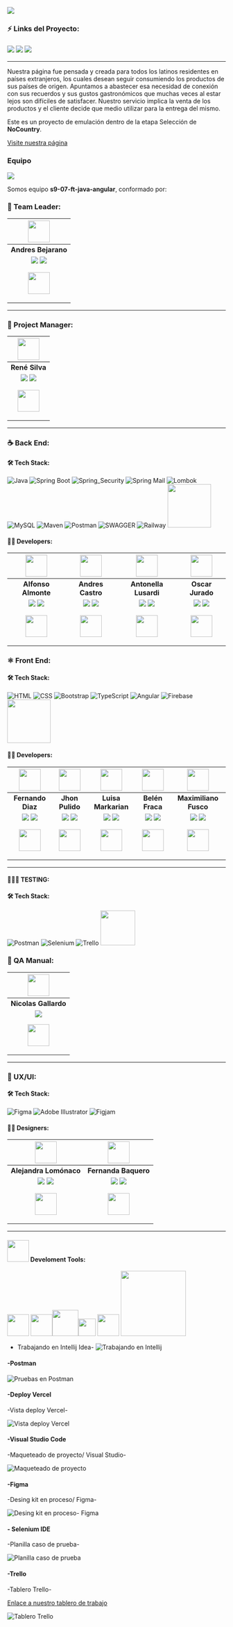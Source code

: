 
![](https://i.ibb.co/hgpGS7G/Frame-64.png )
### ⚡ Links del Proyecto:

<h3><a href="https://www.figma.com/file/aYon5R5ryIkeNFeOVFIrqM/No-country---Wireframes?type=design&node-id=0-1&t=xnb1TCtnGFhKKKwX-0"> <img src="https://img.shields.io/badge/Figma-%23F24E1E.svg?style=for-the-badge&logo=Figma&logoColor=white"/></a> <a href="https://delatinos.vercel.app/"> <img src="https://img.shields.io/badge/Vercel-white?style=for-the-badge&logo=Vercel&logoColor=black"/></a> <a href="c11-15-ft-javaangular-production.up.railway.app"> <img src="https://img.shields.io/badge/Railway-ffffff?style=for-the-badge&logo=Railway&logoColor=000000"/></a></h3>
<hr/>

Nuestra página fue pensada y creada para todos los latinos residentes en países extranjeros, los cuales desean seguir consumiendo los productos de sus países de origen. Apuntamos a abastecer esa necesidad de conexión con sus recuerdos y sus gustos gastronómicos que muchas veces al estar lejos son difíciles de satisfacer. Nuestro servicio implica la venta de los productos y el cliente decide que medio utilizar para la entrega del mismo.

Este es un proyecto de emulación dentro de la etapa Selección de **NoCountry**.

[Visite nuestra página](https://s9-07-ft-java-angular-git-front-develop-nocountry-c11-16.vercel.app/)

### Equipo
![](https://i.ibb.co/SvVs8Gn/sprint-2.png)

Somos equipo **s9-07-ft-java-angular**, conformado por: 

### 🎨 Team Leader:

| <img src="https://mir-s3-cdn-cf.behance.net/user/230/548a0e734241801.6474ce99de5e8.png" width=50>|
|:-:|
| **Andres Bejarano**|
| <a href="https://www.behance.net/andresbejarano6"><img src="https://img.shields.io/badge/Behance-1769ff?style=for-the-badge&logo=behance&logoColor=white"/></a> <a href="https://www.linkedin.com/in/andres-bejarano-6765aa241/"><img src="https://img.shields.io/badge/linkedin%20-%230077B5.svg?&style=for-the-badge&logo=linkedin&logoColor=white"/></a> <p><img src="https://i0.wp.com/casatextil.co/wp-content/uploads/2018/05/Tela-bandera-de-Colombia-en-antifluido-impermeable.jpg?fit=700%2C500&ssl=1" width=50/></p>|

<hr/>

### 🎨 Project Manager:

| <img src="https://media.licdn.com/dms/image/D4D03AQE-MveDIX_D2A/profile-displayphoto-shrink_800_800/0/1629312145810?e=1695254400&v=beta&t=N4A8UcAy11a1MxuNLj-b9hBP7ieG_HzKYDf6kaPCj0Q" width=50>|
|:-:|
| **René Silva**|
| <a href="https://github.com/rene3255"><img src="https://img.shields.io/badge/github-%23121011.svg?&style=for-the-badge&logo=github&logoColor=white"/></a> <a href="https://www.linkedin.com/in/vmc555/"><img src="https://img.shields.io/badge/linkedin%20-%230077B5.svg?&style=for-the-badge&logo=linkedin&logoColor=white"/></a> <p><img src="https://upload.wikimedia.org/wikipedia/commons/thumb/f/fc/Flag_of_Mexico.svg/2560px-Flag_of_Mexico.svg.png" width=50/></p>|

<hr/>

### ☕ Back End:

#### 🛠️ Tech Stack:

![Java](https://img.shields.io/badge/Java-007396?style=for-the-badge&logo=Java&logoColor=white)
![Spring Boot](https://img.shields.io/badge/Spring_Boot-6DB33F?style=for-the-badge&logo=Spring%20Boot&logoColor=white)
![Spring_Security](https://img.shields.io/badge/spring_security-6DB33F?style=for-the-badge&logo=spring%20security&logoColor=white)
![Spring Mail](https://img.shields.io/badge/Spring_Mail-6DB33F?style=for-the-badge&logo=Mail&logoColor=white)
![Lombok](https://img.shields.io/badge/Lombok-red?style=for-the-badge)
![MySQL](https://img.shields.io/badge/MYSQL-ffffff?style=for-the-badge&logo=mysql&logoColor=008bb9)
![Maven](https://img.shields.io/badge/Maven-C71A36?style=for-the-badge&logo=Apache%20Maven&logoColor=white)
![Postman](https://img.shields.io/badge/postman-white?style=for-the-badge&logo=postman&logoColor=orange)
![SWAGGER](https://img.shields.io/badge/swagger-6DB33F?style=for-the-badge&logo=swagger&logoColor=white)
![Railway](https://img.shields.io/badge/Railway-ffffff?style=for-the-badge&logo=Railway&logoColor=000000)
<img src="https://dka575ofm4ao0.cloudfront.net/pages-transactional_logos/retina/291338/anetlogo.png" width=100>


#### 🧑‍💻 Developers:

| <img src="https://media.licdn.com/dms/image/D4E03AQEHmoF8CznUwg/profile-displayphoto-shrink_800_800/0/1685988077714?e=1691625600&v=beta&t=NIKbr9HBRdDpWNcYIIXXVoqDxSfCrtMUJmMHrWFG3PU" width=50>| <img src="https://media.licdn.com/dms/image/D4E35AQHKQPZaBucRPg/profile-framedphoto-shrink_800_800/0/1685727400552?e=1690488000&v=beta&t=S_L9KwhFqcsVJuuNI6edmHLtuluBiPUK5sCQomrmFpE" width=50>|<img src="https://media.licdn.com/dms/image/D4D35AQGrEfrzmDG1EA/profile-framedphoto-shrink_800_800/0/1689879377058?e=1690488000&v=beta&t=ut6nJe2fxVJ26u8SmsCYdt3QksSyIRN5sM7QKfBommo" width=50>|<img src="https://media.licdn.com/dms/image/D4E03AQEFtB9h5Fu4Fg/profile-displayphoto-shrink_800_800/0/1690332128968?e=1695859200&v=beta&t=Ha62lC7_-VaOVsEoQaUAdM_aFZvsezFf2e3QaOj58r0" width=50>|
|:-:|:-:|:-:|:-:|
| **Alfonso Almonte**| **Andres Castro**| **Antonella Lusardi**| **Oscar Jurado**| 
| <a href="https://github.com/j3v1t0"><img src="https://img.shields.io/badge/github-%23121011.svg?&style=for-the-badge&logo=github&logoColor=white"/></a> <a href="https://www.linkedin.com/in/alfonso-almonte-a7640485/"><img src="https://img.shields.io/badge/linkedin%20-%230077B5.svg?&style=for-the-badge&logo=linkedin&logoColor=white"/></a><p><img src="https://static.vecteezy.com/system/resources/previews/002/450/303/original/illustration-of-dominican-republic-flag-free-vector.jpg" width=50/></p> | <a href="https://github.com/Nirsch95"><img src="https://img.shields.io/badge/github-%23121011.svg?&style=for-the-badge&logo=github&logoColor=white"/></a> <a href="https://www.linkedin.com/in/andresfcastrom/"><img src="https://img.shields.io/badge/linkedin%20-%230077B5.svg?&style=for-the-badge&logo=linkedin&logoColor=white"/></a> <p><img src="https://i0.wp.com/casatextil.co/wp-content/uploads/2018/05/Tela-bandera-de-Colombia-en-antifluido-impermeable.jpg?fit=700%2C500&ssl=1" width=50/></p> | <a href="https://github.com/AntoCLus"><img src="https://img.shields.io/badge/github-%23121011.svg?&style=for-the-badge&logo=github&logoColor=white"/></a> <a href="https://www.linkedin.com/in/antonella-lusardi-45622a20/"><img src="https://img.shields.io/badge/linkedin%20-%230077B5.svg?&style=for-the-badge&logo=linkedin&logoColor=white"/></a> <p><img src="https://upload.wikimedia.org/wikipedia/commons/thumb/1/1a/Flag_of_Argentina.svg/1200px-Flag_of_Argentina.svg.png" width=50/></p> | <a href="https://github.com/osdan97"><img src="https://img.shields.io/badge/github-%23121011.svg?&style=for-the-badge&logo=github&logoColor=white"/></a> <a href="https://www.linkedin.com/in/oscar-jurado-9789it/"><img src="https://img.shields.io/badge/linkedin%20-%230077B5.svg?&style=for-the-badge&logo=linkedin&logoColor=white"/></a> <p><img src="https://upload.wikimedia.org/wikipedia/commons/f/f2/Bandera_peruana_DOS.jpg" width=50/></p> | 
  
### ⚛️ Front End:

#### 🛠️ Tech Stack:
![HTML](https://img.shields.io/badge/HTML-E34F26?style=for-the-badge&logo=HTML5&logoColor=white) 
![CSS](https://img.shields.io/badge/CSS-1572B6?style=for-the-badge&logo=CSS3&logoColor=white) 
![Bootstrap](https://img.shields.io/badge/Bootstrap-563D7C?style=for-the-badge&logo=Bootstrap&logoColor=white) 
![TypeScript](https://img.shields.io/badge/TypeScript-3178C6?style=for-the-badge&logo=TypeScript&logoColor=white) 
![Angular](https://img.shields.io/badge/Angular-E23237?style=for-the-badge&logo=Angular&logoColor=white) 
![Firebase](https://img.shields.io/badge/Firebase-039BE5?style=for-the-badge&logo=Firebase&logoColor=FFA611)
<img src="https://primefaces.org/cdn/primeng/images/primeng-logo-dark.svg" width=100/>

#### 🧑‍💻 Developers:

| <img src="https://media.licdn.com/dms/image/D4D35AQE4zOm2UVMZJQ/profile-framedphoto-shrink_800_800/0/1681497912169?e=1690491600&v=beta&t=oguyA1UYioBakyaau2yOCummd7BCFMueigz-hBdqY8A" width=50> | <img src="https://avatars.githubusercontent.com/u/91088016?v=4" width=50>| <img src="https://media.licdn.com/dms/image/D4E35AQHv2s_1bImkng/profile-framedphoto-shrink_800_800/0/1658881923754?e=1690491600&v=beta&t=mF_NEqQAza4snevq40cK8tausIpiUobtHoBUi3uM21E" width=50>| <img src="https://avatars.githubusercontent.com/u/99519093?v=4" width=50>| <img src="https://media.licdn.com/dms/image/D4D35AQHW7zSMZu88oA/profile-framedphoto-shrink_800_800/0/1674704150628?e=1690916400&v=beta&t=7hHCjBiWwJiakyiNDwa1az7PWyonzs2i5H9KoNTdnOA" width=50>| 
|:-:|:-:|:-:|:-:|:-:|
| **Fernando Diaz**| **Jhon Pulido**| **Luisa Markarian**|**Belén Fraca**|**Maximiliano Fusco**|
| <a href="https://github.com/Metaldev-06"><img src="https://img.shields.io/badge/github-%23121011.svg?&style=for-the-badge&logo=github&logoColor=white"/></a> <a href="https://www.linkedin.com/in/fernandodiaz62/"><img src="https://img.shields.io/badge/linkedin%20-%230077B5.svg?&style=for-the-badge&logo=linkedin&logoColor=white"/></a> <p><img src="https://upload.wikimedia.org/wikipedia/commons/thumb/1/1a/Flag_of_Argentina.svg/1200px-Flag_of_Argentina.svg.png" width=50/> | <a href="https://github.com/jhonpulido1990"><img src="https://img.shields.io/badge/github-%23121011.svg?&style=for-the-badge&logo=github&logoColor=white"/></a> <a href="https://www.linkedin.com/in/jhon-jairo-pulido-462a9066/"><img src="https://img.shields.io/badge/linkedin%20-%230077B5.svg?&style=for-the-badge&logo=linkedin&logoColor=white"/></a> <p><img src="https://i0.wp.com/casatextil.co/wp-content/uploads/2018/05/Tela-bandera-de-Colombia-en-antifluido-impermeable.jpg?fit=700%2C500&ssl=1" width=50/></p> |<a href="https://github.com/LuMarka"><img src="https://img.shields.io/badge/github-%23121011.svg?&style=for-the-badge&logo=github&logoColor=white"/></a> <a href="https://www.linkedin.com/in/luisa-markarian-itdeveloper/"><img src="https://img.shields.io/badge/linkedin%20-%230077B5.svg?&style=for-the-badge&logo=linkedin&logoColor=white"/></a> <p><img src="https://upload.wikimedia.org/wikipedia/commons/thumb/1/1a/Flag_of_Argentina.svg/1200px-Flag_of_Argentina.svg.png" width=50/>|<a href="https://github.com/BelenFrak"><img src="https://img.shields.io/badge/github-%23121011.svg?&style=for-the-badge&logo=github&logoColor=white"/></a> <a href="https://www.linkedin.com/in/belen-fraca-287272248/"><img src="https://img.shields.io/badge/linkedin%20-%230077B5.svg?&style=for-the-badge&logo=linkedin&logoColor=white"/></a> <p><img src="https://upload.wikimedia.org/wikipedia/commons/thumb/1/1a/Flag_of_Argentina.svg/1200px-Flag_of_Argentina.svg.png" width=50/>|<a href="https://github.com/MaxiFusco"><img src="https://img.shields.io/badge/github-%23121011.svg?&style=for-the-badge&logo=github&logoColor=white"/></a> <a href="https://www.linkedin.com/in/maximiliano-adrian-fusco-5bb3a8226/"><img src="https://img.shields.io/badge/linkedin%20-%230077B5.svg?&style=for-the-badge&logo=linkedin&logoColor=white"/></a> <p><img src="https://upload.wikimedia.org/wikipedia/commons/thumb/1/1a/Flag_of_Argentina.svg/1200px-Flag_of_Argentina.svg.png" width=50/> </p>|

<hr/>

#### 🔎🐞🧪 TESTING:

#### 🛠️ Tech Stack:
![Postman](https://img.shields.io/badge/postman-white?style=for-the-badge&logo=postman&logoColor=orange)
![Selenium](https://img.shields.io/badge/SELENIUM-white?style=for-the-badge&logo=selenium&logoColor=009929)
![Trello](https://img.shields.io/badge/trello-blue?style=for-the-badge&logo=trello&logoColor=white)
<img src="https://img.etimg.com/thumb/msid-98051542,width-1070,height-580,imgsize-5015,overlay-economictimes/photo.jpg" width=80>



### 🎨 QA Manual:

| <img src="https://media.licdn.com/dms/image/D4D35AQF7RP70HuNq_Q/profile-framedphoto-shrink_800_800/0/1683234938737?e=1690920000&v=beta&t=iYIcIZ1-FVo6CE4u1Jwu6nQ3dWL1fpVp3KkxtHopjug" width=50>|
|:-:|
| **Nicolas Gallardo**|
| <a href="https://www.linkedin.com/in/nicolas-gallardo-qa-engineer-8076321a9/"><img src="https://img.shields.io/badge/linkedin%20-%230077B5.svg?&style=for-the-badge&logo=linkedin&logoColor=white"/></a> <p><img src="https://upload.wikimedia.org/wikipedia/commons/thumb/1/1a/Flag_of_Argentina.svg/1200px-Flag_of_Argentina.svg.png" width=50/></p>|

<hr/>

### 🎨 UX/UI:

#### 🛠️ Tech Stack:
![Figma](https://img.shields.io/badge/Figma-F24E1E?style=for-the-badge&logo=Figma&logoColor=white)
![Adobe Illustrator](https://img.shields.io/badge/ADOBE_ILLUSTRATOR-F2AE30?style=for-the-badge&logo=adobe-illustrator&logoColor=593E25)
![Figjam](https://img.shields.io/badge/Figjam-F0E3FF?style=for-the-badge&logo=Figjam&logoColor=white)

#### 🧑‍💻 Designers:

| <img src="https://media.licdn.com/dms/image/D4D35AQEPMDLPMVj8Tw/profile-framedphoto-shrink_800_800/0/1664980896630?e=1690923600&v=beta&t=aLbRpWwBMhKclDkGgFDVLPedUnNImBGMK9kADSv33VA" width=50>| <img src="https://media.licdn.com/dms/image/D4D35AQHKlWKeXpOnBw/profile-framedphoto-shrink_800_800/0/1687607346176?e=1690923600&v=beta&t=XqMIBY2ofdVPESuixuUs9IDPWlDFLhUKyB6DSDg66FQ" width=50>
|:-:|:-:|
| **Alejandra Lomónaco**|**Fernanda Baquero**|
| <a href="https://www.behance.net/alejandraelomonaco"><img src="https://img.shields.io/badge/Behance-1769ff?style=for-the-badge&logo=behance&logoColor=white"/></a> <a href="https://www.linkedin.com/in/alejandraelomonaco/"><img src="https://img.shields.io/badge/linkedin%20-%230077B5.svg?&style=for-the-badge&logo=linkedin&logoColor=white"/></a> <p><img src="https://upload.wikimedia.org/wikipedia/commons/thumb/1/1a/Flag_of_Argentina.svg/1200px-Flag_of_Argentina.svg.png" width=50/></p>| <a href="https://www.behance.net/fer_baq/"><img src="https://img.shields.io/badge/Behance-1769ff?style=for-the-badge&logo=behance&logoColor=white"/></a> <a href="https://www.linkedin.com/in/fernanda-baquero-garrido/"><img src="https://img.shields.io/badge/linkedin%20-%230077B5.svg?&style=for-the-badge&logo=linkedin&logoColor=white"/></a> <p><img src="https://upload.wikimedia.org/wikipedia/commons/thumb/1/1a/Flag_of_Argentina.svg/1200px-Flag_of_Argentina.svg.png" width=50/></p>|

<hr/>

#### <img src="https://static.vecteezy.com/system/resources/thumbnails/006/173/028/small/computer-repair-logo-template-computer-pixels-logo-software-development-design-free-vector.jpg" width=50/> Develoment Tools:

<p><img src="https://upload.wikimedia.org/wikipedia/commons/thumb/9/9c/IntelliJ_IDEA_Icon.svg/1200px-IntelliJ_IDEA_Icon.svg.png" width=50/> <img src="https://upload.wikimedia.org/wikipedia/commons/thumb/9/9a/Visual_Studio_Code_1.35_icon.svg/2048px-Visual_Studio_Code_1.35_icon.svg.png" width=50/><img src="https://cdn.worldvectorlogo.com/logos/postman.svg" width=60/><img src="https://upload.wikimedia.org/wikipedia/commons/thumb/3/33/Figma-logo.svg/1667px-Figma-logo.svg.png" width=40/> <img src="https://upload.wikimedia.org/wikipedia/commons/d/d5/Selenium_Logo.png" width=50/> <img src="https://upload.wikimedia.org/wikipedia/commons/thumb/7/7a/Trello-logo-blue.svg/2560px-Trello-logo-blue.svg.png" width=150/></p>

- Trabajando en Intellij Idea-
![Trabajando en Intellij](https://i.ibb.co/V95thKY/608f9226-2265-45ee-ab93-2c7634d40348.jpg)

#### -Postman

![Pruebas en Postman](https://i.ibb.co/VDrvJV0/7c2ee7aa-f8b3-494f-83b9-1cefbae3ec85.jpg)

#### -Deploy Vercel
-Vista deploy Vercel-

![Vista deploy Vercel](https://i.ibb.co/0BMGCtZ/vista-vercel.png)

#### -Visual Studio Code 
-Maqueteado de proyecto/ Visual Studio-

![Maqueteado de proyecto](https://i.ibb.co/xJ0cNZ9/ecommerce-routing-module-ts-s9-07-ft-java-angular-Visual-Studio-Code-18-07-2023-1-27-00.png)


#### -Figma
-Desing kit en proceso/ Figma-

![Desing kit en proceso- Figma](https://i.ibb.co/q1M1tTs/image.png)

#### - Selenium IDE
-Planilla caso de prueba-

![Planilla caso de prueba](https://i.ibb.co/3hMLxsp/c7627ab0-f1eb-465a-82c5-d04730b6aab6.jpg)




#### -Trello
-Tablero Trello-

[Enlace a nuestro tablero de trabajo](https://trello.com/b/i76slPtb/s907ftjavaangular)

![Tablero Trello](https://i.ibb.co/fx1xqn0/tablero-trello.png)






